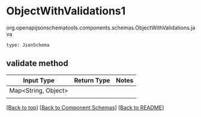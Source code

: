# ObjectWithValidations1
org.openapijsonschematools.components.schemas.ObjectWithValidations.java
```
type: JsonSchema
```

## validate method
| Input Type | Return Type | Notes |
| ---------- | ----------- | ----- |
| Map<String, Object>
 |  | |

[[Back to top]](#top) [[Back to Component Schemas]](../../../README.md#Component-Schemas) [[Back to README]](../../../README.md)
